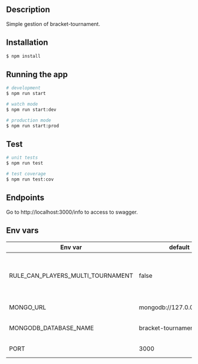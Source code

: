 ## Description

Simple gestion of bracket-tournament.

## Installation

```bash
$ npm install
```

## Running the app

```bash
# development
$ npm run start

# watch mode
$ npm run start:dev

# production mode
$ npm run start:prod
```

## Test

```bash
# unit tests
$ npm run test

# test coverage
$ npm run test:cov
```

## Endpoints

Go to http://localhost:3000/info to access to swagger.

## Env vars

| Env var                           | default                   | description                                                         |
| --------------------------------- | ------------------------- | ------------------------------------------------------------------- |
| RULE_CAN_PLAYERS_MULTI_TOURNAMENT | false                     | set true to allow the player to participate in multiple tournaments |
| MONGO_URL                         | mongodb://127.0.0.1:27017 | url of MongoDB                                                      |
| MONGODB_DATABASE_NAME             | bracket-tournament        | database name in MongoDB                                            |
| PORT                              | 3000                      | port of application                                                 |
